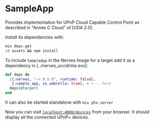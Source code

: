 # SampleApp

Provides implementation for UPnP Cloud Capable Control Point as described in
"Annex C Cloud" of [UDA 2.0].

Install its dependencies with:

```bash
mix deps.get
cd assets && npm install
```

To include `SampleApp` in the Nerves Image for a target add it as a dependency
in [../nerves_uccd/mix.exs]:

```elixir
def deps do
  [{:nerves, "~> 0.5.0", runtime: false},
   {:sample_app, in_umbrella: true}, # <--- here
  deps(@target)
end
```

It can also be started standalone with `mix phx.server`

Now you can visit [`localhost:4000/devices`](http://localhost:4000/devices) from your browser.
It should display all the connected UPnP+ devices.


